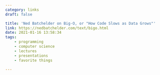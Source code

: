 ```yaml
---
category: links
draft: false

title: 'Ned Batchelder on Big-O, or "How Code Slows as Data Grows"'
link: https://nedbatchelder.com/text/bigo.html
date: 2021-01-16 13:58:34
tags:
    - programming
    - computer science
    - lectures
    - presentations
    - favorite things

---
```


